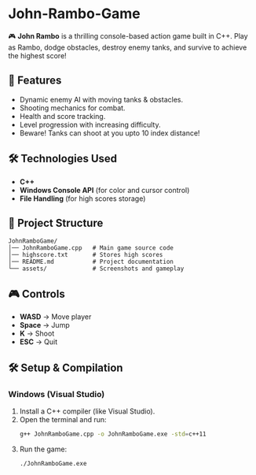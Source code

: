 # John-Rambo-Game

🎮 **John Rambo** is a thrilling console-based action game built in C++. Play as Rambo, dodge obstacles, destroy enemy tanks, and survive to achieve the highest score!

## 🚀 Features

- Dynamic enemy AI with moving tanks & obstacles.
- Shooting mechanics for combat.
- Health and score tracking.
- Level progression with increasing difficulty.
- Beware! Tanks can shoot at you upto 10 index distance!

## 🛠️ Technologies Used

- **C++**
- **Windows Console API** (for color and cursor control)
- **File Handling** (for high scores storage)

## 📂 Project Structure

```
JohnRamboGame/
│── JohnRamboGame.cpp   # Main game source code
│── highscore.txt       # Stores high scores
│── README.md           # Project documentation
└── assets/             # Screenshots and gameplay
```

## 🎮 Controls

- **WASD** → Move player
- **Space** → Jump
- **K** → Shoot
- **ESC** → Quit

## 🛠️ Setup & Compilation

### **Windows (Visual Studio)**

1. Install a C++ compiler (like Visual Studio).
2. Open the terminal and run:
   ```sh
   g++ JohnRamboGame.cpp -o JohnRamboGame.exe -std=c++11
   ```
3. Run the game:
   ```sh
   ./JohnRamboGame.exe
   ```


